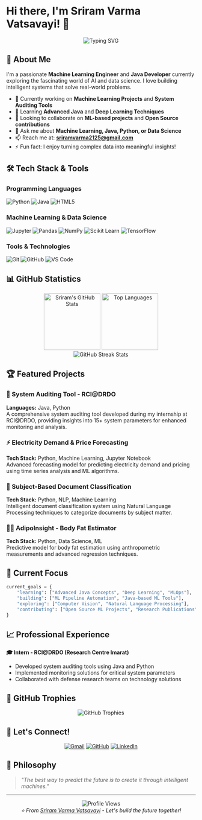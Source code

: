 # Hi there, I'm Sriram Varma Vatsavayi! 👋

<div align="center">
  <img src="https://readme-typing-svg.herokuapp.com?font=Fira+Code&pause=1000&color=36BCF7&center=true&vCenter=true&width=435&lines=Machine+Learning+Enthusiast;Java+Developer;Data+Science+Explorer;Always+Learning+New+Things!" alt="Typing SVG" />
</div>

## 🚀 About Me

I'm a passionate **Machine Learning Engineer** and **Java Developer** currently exploring the fascinating world of AI and data science. I love building intelligent systems that solve real-world problems.

- 🔭 Currently working on **Machine Learning Projects** and **System Auditing Tools**
- 🌱 Learning **Advanced Java** and **Deep Learning Techniques**
- 👯 Looking to collaborate on **ML-based projects** and **Open Source contributions**
- 💬 Ask me about **Machine Learning, Java, Python, or Data Science**
- 📫 Reach me at: **sriramvarma2125@gmail.com**
- ⚡ Fun fact: I enjoy turning complex data into meaningful insights!

## 🛠️ Tech Stack & Tools

### Programming Languages
![Python](https://img.shields.io/badge/Python-3776AB?style=for-the-badge&logo=python&logoColor=white)
![Java](https://img.shields.io/badge/Java-ED8B00?style=for-the-badge&logo=java&logoColor=white)
![HTML5](https://img.shields.io/badge/HTML5-E34F26?style=for-the-badge&logo=html5&logoColor=white)

### Machine Learning & Data Science
![Jupyter](https://img.shields.io/badge/Jupyter-F37626.svg?&style=for-the-badge&logo=Jupyter&logoColor=white)
![Pandas](https://img.shields.io/badge/Pandas-2C2D72?style=for-the-badge&logo=pandas&logoColor=white)
![NumPy](https://img.shields.io/badge/Numpy-777BB4?style=for-the-badge&logo=numpy&logoColor=white)
![Scikit Learn](https://img.shields.io/badge/scikit_learn-F7931E?style=for-the-badge&logo=scikit-learn&logoColor=white)
![TensorFlow](https://img.shields.io/badge/TensorFlow-FF6F00?style=for-the-badge&logo=tensorflow&logoColor=white)

### Tools & Technologies
![Git](https://img.shields.io/badge/GIT-E44C30?style=for-the-badge&logo=git&logoColor=white)
![GitHub](https://img.shields.io/badge/GitHub-100000?style=for-the-badge&logo=github&logoColor=white)
![VS Code](https://img.shields.io/badge/Visual_Studio_Code-0078D4?style=for-the-badge&logo=visual%20studio%20code&logoColor=white)

## 📊 GitHub Statistics

<div align="center">
  <img src="https://github-readme-stats.vercel.app/api?username=Sriram-Varma-Vatsavayi&show_icons=true&theme=radical&hide_border=true" alt="Sriram's GitHub Stats" height="150"/>
  <img src="https://github-readme-stats.vercel.app/api/top-langs/?username=Sriram-Varma-Vatsavayi&layout=compact&theme=radical&hide_border=true" alt="Top Languages" height="150"/>
</div>

<div align="center">
  <img src="https://github-readme-streak-stats.herokuapp.com?user=Sriram-Varma-Vatsavayi&theme=radical&hide_border=true" alt="GitHub Streak Stats" />
</div>

## 🏆 Featured Projects

### 🔧 System Auditing Tool - RCI@DRDO
**Languages:** Java, Python  
A comprehensive system auditing tool developed during my internship at RCI@DRDO, providing insights into 15+ system parameters for enhanced monitoring and analysis.

### ⚡ Electricity Demand & Price Forecasting
**Tech Stack:** Python, Machine Learning, Jupyter Notebook  
Advanced forecasting model for predicting electricity demand and pricing using time series analysis and ML algorithms.

### 📄 Subject-Based Document Classification
**Tech Stack:** Python, NLP, Machine Learning  
Intelligent document classification system using Natural Language Processing techniques to categorize documents by subject matter.

### 🏃‍♂️ AdipoInsight - Body Fat Estimator
**Tech Stack:** Python, Data Science, ML  
Predictive model for body fat estimation using anthropometric measurements and advanced regression techniques.

## 🎯 Current Focus

```python
current_goals = {
    "learning": ["Advanced Java Concepts", "Deep Learning", "MLOps"],
    "building": ["ML Pipeline Automation", "Java-based ML Tools"],
    "exploring": ["Computer Vision", "Natural Language Processing"],
    "contributing": ["Open Source ML Projects", "Research Publications"]
}
```

## 📈 Professional Experience

**🎓 Intern - RCI@DRDO (Research Centre Imarat)**
- Developed system auditing tools using Java and Python
- Implemented monitoring solutions for critical system parameters
- Collaborated with defense research teams on technology solutions

## 🌟 GitHub Trophies

<div align="center">
  <img src="https://github-profile-trophy.vercel.app/?username=Sriram-Varma-Vatsavayi&theme=radical&no-frame=true&no-bg=false&margin-w=4" alt="GitHub Trophies"/>
</div>

## 🤝 Let's Connect!

<div align="center">
  
[![Gmail](https://img.shields.io/badge/Gmail-D14836?style=for-the-badge&logo=gmail&logoColor=white)](mailto:sriramvarma2125@gmail.com)
[![GitHub](https://img.shields.io/badge/GitHub-100000?style=for-the-badge&logo=github&logoColor=white)](https://github.com/Sriram-Varma-Vatsavayi)
[![LinkedIn](https://img.shields.io/badge/LinkedIn-0077B5?style=for-the-badge&logo=linkedin&logoColor=white)](https://linkedin.com/in/sriram-varma-vatsavayi)

</div>

## 💭 Philosophy

> *"The best way to predict the future is to create it through intelligent machines."*

---

<div align="center">
  <img src="https://komarev.com/ghpvc/?username=Sriram-Varma-Vatsavayi&color=blue&style=flat-square&label=Profile+Views" alt="Profile Views"/>
</div>

<div align="center">
  <i>⭐️ From <a href="https://github.com/Sriram-Varma-Vatsavayi">Sriram Varma Vatsavayi</a> - Let's build the future together!</i>
</div>
